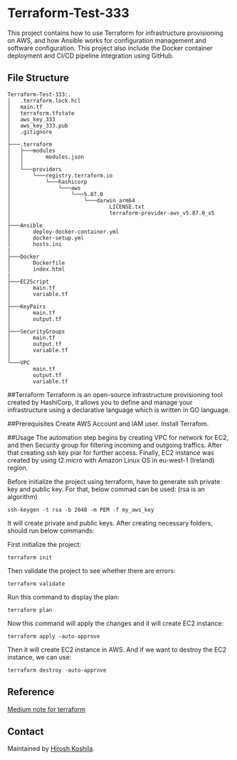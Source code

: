 # Terraform-Test-333
This project contains how to use Terraform for infrastructure provisioning on AWS, and how Ansible works for configuration management and software configuration. This project also include the Docker container deployment and CI/CD pipeline integration using GitHub.

## File Structure
```
Terraform-Test-333:.
│   .terraform.lock.hcl
│   main.tf
│   terraform.tfstate
│   aws_key_333
│   aws_key_333.pub
│   .gitignore
│
├───.terraform
│   ├───modules
│   │       modules.json
│   │
│   └───providers
│       └───registry.terraform.io
│           └───hashicorp
│               └───aws
│                   └───5.87.0
│                       └───darwin_arm64
│                               LICENSE.txt
│                               terraform-provider-aws_v5.87.0_x5
│
├───Ansible
│       deploy-docker-container.yml
│       docker-setup.yml
│       hosts.ini
|
├───Docker
│       Dockerfile
│       index.html
|
├───EC2Script
│       main.tf
│       variable.tf
│
├───KeyPairs
│       main.tf
│       output.tf
│
├───SecurityGroups
│       main.tf
│       output.tf
│       variable.tf
│
└───VPC
        main.tf
        output.tf
        variable.tf
```

##Terraform
Terraform is an open-source infrastructure provisioning tool created by HashiCorp, it allows you to define and manage your infrastructure using a declarative language which is written in GO language.

##Prerequisites
Create AWS Account and IAM user.
Install Terrafom.

##Usage
The automation step begins by creating VPC for network for EC2, and then Security group for filtering incoming and outgoing traffics. After that creating ssh key piar for further access. Finally, EC2 instance was created by using t2.micro with Amazon Linux OS in eu-west-1 (Ireland) region.

Before initialize the project using terraform, have to generate ssh private key and public key. For that, below commad can be used:
(rsa is an algorithm)
```
ssh-keygen -t rsa -b 2048 -m PEM -f my_aws_key
```

It will create private and public keys. After creating necessary folders, should run below commands:

First initialize the project:
```
terraform init
```

Then validate the project to see whether there are errors:
```
terraform validate
```


Run this command to display the plan:
```
terraform plan
```

Now this command will apply the changes and it will create EC2 instance:
```
terraform apply -auto-approve
```

Then it will create EC2 instance in AWS. And if we want to destroy the EC2 instance, we can use:
```
terraform destroy -auto-approve
```


## Reference
[Medium note for terraform](https://medium.com/@deepamathan/terraform-infrastructure-as-a-code-1dbf0f7ed3e1)

## Contact
Maintained by [Hirosh Koshila](https://github.com/20051682).
